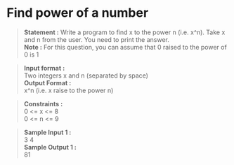# Find power of a number

>__Statement :__ Write a program to find x to the power n (i.e. x^n). Take x and n from the user. You need to print the answer.<br>
__Note :__ For this question, you can assume that 0 raised to the power of 0 is 1

>__Input format :__<br>
Two integers x and n (separated by space)<br>
__Output Format :__<br>
x^n (i.e. x raise to the power n)

>__Constraints :__<br>
0 <= x <= 8 <br>
0 <= n <= 9<br>

>__Sample Input 1 :__<br>
 3 4<br>
__Sample Output 1 :__<br>
81
